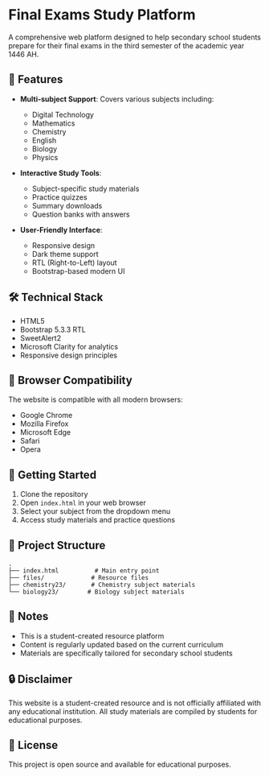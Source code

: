 # Final Exams Study Platform

A comprehensive web platform designed to help secondary school students prepare for their final exams in the third semester of the academic year 1446 AH.

## 🌟 Features

- **Multi-subject Support**: Covers various subjects including:
  - Digital Technology
  - Mathematics
  - Chemistry
  - English
  - Biology
  - Physics

- **Interactive Study Tools**:
  - Subject-specific study materials
  - Practice quizzes
  - Summary downloads
  - Question banks with answers

- **User-Friendly Interface**:
  - Responsive design
  - Dark theme support
  - RTL (Right-to-Left) layout
  - Bootstrap-based modern UI

## 🛠️ Technical Stack

- HTML5
- Bootstrap 5.3.3 RTL
- SweetAlert2
- Microsoft Clarity for analytics
- Responsive design principles

## 📱 Browser Compatibility

The website is compatible with all modern browsers:
- Google Chrome
- Mozilla Firefox
- Microsoft Edge
- Safari
- Opera

## 🚀 Getting Started

1. Clone the repository
2. Open `index.html` in your web browser
3. Select your subject from the dropdown menu
4. Access study materials and practice questions

## 📂 Project Structure

```
.
├── index.html          # Main entry point
├── files/             # Resource files
├── chemistry23/       # Chemistry subject materials
└── biology23/        # Biology subject materials
```

## 📝 Notes

- This is a student-created resource platform
- Content is regularly updated based on the current curriculum
- Materials are specifically tailored for secondary school students

## 🔒 Disclaimer

This website is a student-created resource and is not officially affiliated with any educational institution. All study materials are compiled by students for educational purposes.

## 📄 License

This project is open source and available for educational purposes.
